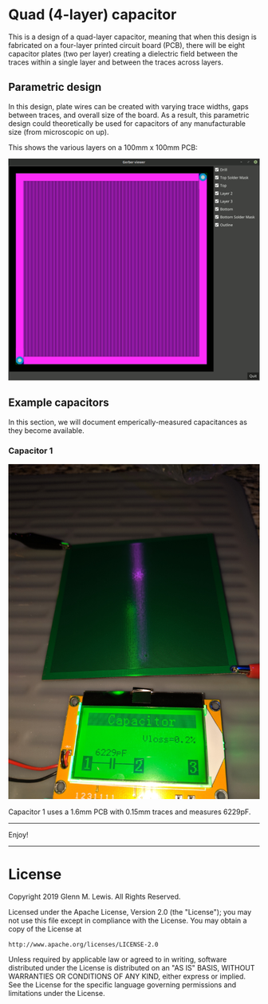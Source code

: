 # Quad (4-layer) capacitor

This is a design of a quad-layer capacitor, meaning that when this design is
fabricated on a four-layer printed circuit board (PCB), there will be eight
capacitor plates (two per layer) creating a dielectric field between the
traces within a single layer and between the traces across layers.

## Parametric design

In this design, plate wires can be created with varying trace widths,
gaps between traces, and overall size of the board. As a result, this
parametric design could theoretically be used for capacitors of any
manufacturable size (from microscopic on up).

This shows the various layers on a 100mm x 100mm PCB:

![quad-capacitor-layers](quad-capacitor-layers.gif)

## Example capacitors

In this section, we will document emperically-measured
capacitances as they become available.

### Capacitor 1

![IMG_20190608_194901.jpg](IMG_20190608_194901.jpg)

Capacitor 1 uses a 1.6mm PCB with 0.15mm traces and measures 6229pF.


----------------------------------------------------------------------

Enjoy!

----------------------------------------------------------------------

# License

Copyright 2019 Glenn M. Lewis. All Rights Reserved.

Licensed under the Apache License, Version 2.0 (the "License");
you may not use this file except in compliance with the License.
You may obtain a copy of the License at

    http://www.apache.org/licenses/LICENSE-2.0

Unless required by applicable law or agreed to in writing, software
distributed under the License is distributed on an "AS IS" BASIS,
WITHOUT WARRANTIES OR CONDITIONS OF ANY KIND, either express or implied.
See the License for the specific language governing permissions and
limitations under the License.
